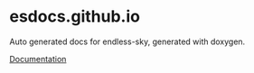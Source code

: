 # esdocs.github.io
Auto generated docs for endless-sky, generated with doxygen.

[Documentation](https://risingleaf.github.io/esdocs.github.io/generated/html/index.html)
